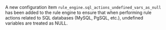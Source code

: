 A new configuration item `rule_engine.sql_actions_undefined_vars_as_null` has been added to the rule engine to ensure that when performing rule actions related to SQL databases (MySQL, PgSQL, etc.), undefined variables are treated as NULL.
